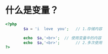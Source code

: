 # 什么是变量？

```php
<?php
        $a = 'i  love  you';   // 1.存储内容

        echo  $a,'<br>';  // 使用变量中的内容
        echo  $a,'<br>';       // 2.多次使用
?>
```



